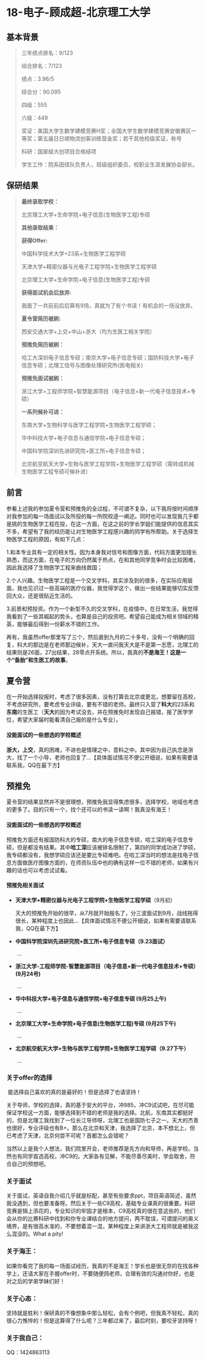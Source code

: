 # 18-电子-顾成超-北京理工大学

## 基本背景

> 三年绩点排名：9/123
>
> 综合排名：7/123
>
> 绩点：3.96/5
>
> 综合分：90.095
>
> 四级：555
>
> 六级：449
>
> 奖证：美国大学生数学建模竞赛H奖；全国大学生数学建模竞赛安徽赛区一等奖；第五届日日顺物流创客训练营金奖；若干其他校级奖证，称号
>
> 科研：国家级大创项目合格结项
>
> 学生工作：院系田径队负责人，班级组织委员，校职业生涯发展协会部长。
>

## 保研结果

> **最终录取学校：**
>
> 北京理工大学+生命学院+电子信息(生物医学工程)专硕
>
> **其他录取结果：**
>
> **获得Offer:**
>
> 中国科学技术大学+23系+生物医学工程学硕
>
> 天津大学+精密仪器与光电子工程学院+生物医学工程学硕
>
> 北京理工大学+生命学院+电子信息(生物医学工程)专硕
>
> **获得面试机会后放弃:**
>
> 我面了一共前前后后算有9场，真就为了有个书读！有机会的一场没放弃。
>
> **夏令营简历被刷:**
>
> 西安交通大学+上交+中山+浙大（均为生医工相关学院）
>
> **预推免简历被刷：**
>
> 哈工大深圳电子信息专硕；南京大学+电子信息专硕；国防科技大学+电子信息专硕；北理工信号与图像处理研究所(医电相关)
>
> **预推免面试被刷：**
>
> 浙江大学+工程师学院+智慧能源项目（电子信息+新一代电子信息技术+专硕）
>
> **一系列候补可进：**
>
> 东南大学+生物科学与医学工程学院+生物医学工程学硕；
>
> 华中科技大学+电子信息与通信学院+电子信息专硕；
>
> 中国科学院深圳先进研究院+医工所+电子信息专硕；
>
> 北京航空航天大学+生物与医学工程学院+生物医学工程学硕（需转成机械生物医学工程专硕可候补进）

## 前言 

​		参看上述我的参加夏令营和预推免的全过程，不可谓不复杂，以下我将按时间顺序对我参加的每一场面试以及所投的每一所院校逐一阐述。同时也可以发现我几乎都是挑的生物医学工程在投，在这一方面，在这之前的学长学姐们能提供的信息其实不多，希望有了我的经历能让对生物医学工程感兴趣的同学有所帮助。关于选择生物医学工程的原因，有如下几点：

1.和本专业具有一定的相关性。因为本身我对信号和图像方面，代码方面更加擅长熟悉，而这方面，在电子的方向仍然属于热点，在和其他同学竞争时会比较困难，因此我选择了生物医学工程来曲线救国；

2.个人兴趣。生物医学工程是一个交叉学科，其实涉及到的很多，在实际应用层面，我也见识过一些高端的医疗仪器，我觉得学这个，做出一些结果能够切实反馈回大众，还是很贴近生活的。

3.前景和预投资。作为一个新型不久的交叉学科，在疫情中，在日常生活，我觉得我看到了一些其崛起的势头，也算是自己的投资吧。希望自己能成为相关领域的精英，能够最后得到一份薪水不错的工作。

​		再有，我虽然offer那里写了三个，然后直到九月的二十多号，没有一个明确的回复，科大的那边是在老师那边候补，天大一直问我天大是不是第一志愿，北理工的结果则是26面，27出结果，28零点开系统。所以，我真的**不是海王！**这是一个**“备胎”和生医工的故事**。

## 夏令营

​		在一开始选择投报时，考虑了很多因素，没有打算去北京或更北，想要留在高校，不考虑研究所，要考虑专业评级，要有不错的老师。最终只入营了**科大**的23系和**东南**的生医工（**天大**的因为考试没去，并在预推免时发现自己报错，报了医学学位，希望大家届时能看清自己报的是什么专业）。

#### 没能面试的一些想选的学校概述

​		**浙大，上交**，真的困难，不进也是情理之中，意料之中。其中因为自己执念是浙大，找了一个小导，老师也回复了...【具体面试情况不便公开细说，如果有需要请联系我，QQ在最下方】

## 预推免

​		夏令营的结果显然并不是很理想，预推免我显得焦虑很多，选择学校，地域也考虑的更多了。目的只有一个，找个还可以的书读一读啊！我真没有海王！

#### 没能面试的一些想选的学校概述

​		预推免方面还有报国防科大的专硕，南大的电子信息专硕，哈工深的电子信息专硕，但是都没有结果。其中**哈工深**应该被排名限制了，第四的同学成功进了学硕，我专硕都没有，我想学硕应该还是要比专硕难吧。在哈工深当时的想法是找电子信息方面做医疗图像方面的，在师资队伍中也的确有这样一位不错的老师，如果有兴趣的话也可以考虑试试看。

#### 预推免相关面试

* **天津大学+精密仪器与光电子工程学院+生物医学工程学硕**（9月初）

  ​		天大的预推免开始的很早，从7月就开始报名了，分三波面试到9月，战线拖得很长，某种程度上也因此...【具体面试情况不便公开细说，如果有需要请联系我，QQ在最下方】

* **中国科学院深圳先进研究院+医工所+电子信息专硕（9.23面试）**

  ​	...

* **浙江大学-工程师学院-智慧能源项目（电子信息+新一代电子信息技术+专硕）** **(9月24号)**

  ​	...

* **华中科技大学+电子信息与通信学院+电子信息专硕 (9月25上午)**

  ​	...
  
* **北京理工大学+生命学院+电子信息(生物医学工程)专硕** **(9月25下午)**

  ​	...

* **北京航空航天大学+生物与医学工程学院+生物医学工程学硕（9.27下午）**

  ​    ...

### 关于offer的选择

​		能选择自己喜欢的真的是最好的！但是选择了也请坚持！

​		关于导师，学校的选择，真的基于安大的平台，冲985，冲C9试试吧，在尽可能保证学校这一方面，能够选择到不错的老师是我的选择。北航，东南其实都挺好的，但是北理工我找到了一位长江导师呀，北理工也是国防七子之一。天大的杰青也很好，专业评级也有B+。那么在北京和天津，我选择了北京，本不想北上，但已考虑了天津，北京何尝不可呢？首都怎么会错呢？

​		当然以上是我个人想法，我们院里开会，老师推荐是先方向和导师，再是学校。当然也有同学首选高校，冲C9的。大家各有见解，不能尽善尽美时，学会取舍，符合自己的预想吧。

### 关于面试

​		关于面试，英语自我介绍几乎就是标配，甚至有些要求ppt，项目英语简述，虽然我没遇到，但也要准备呀。然后关于一些C9高校，基础专业课真的很重要。科研竞赛是锦上添花的，专业知识的牢固才是根本，C9高校真的很在意这些的，他们会从你的比赛科研中找到和你专业课结合的地方提问，两不耽误，可谓提问的奥义境界，是有很高水准的，不要想着混一混，某种程度上来讲浙大工程师就是被我这么混没的。What a pity!

### 关于海王：

​		如果你看完了我的每一场面试经历，我真的不是海王！学长也是很无奈的在找各种学上，还请大家在手握offer时，不要随便鸽老师，合理有效的沟通对你好，也是对之后的学弟学妹们好！

### 关于心态：

坚持就是胜利！保研真的不像想象中那么轻松，会有个例吧，但我真不轻松，真的很心力憔悴的！但是这算得了什么呢？三年都过来了，最后时刻，要咬牙坚持呀！

### 关于我自己：

QQ：1424863113